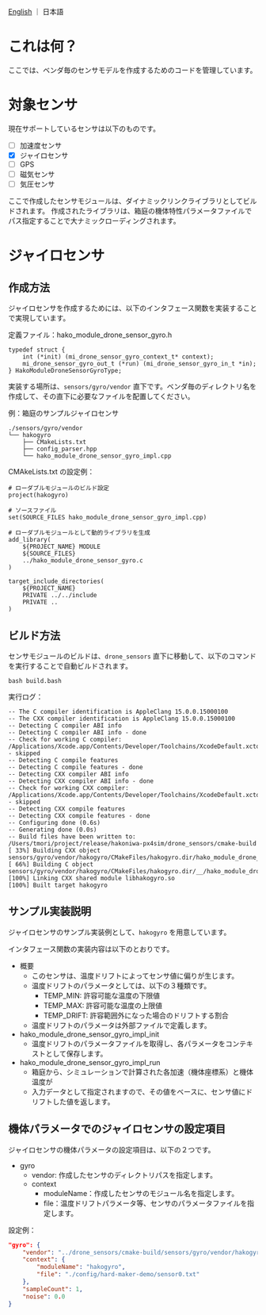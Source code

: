 
[English](README.md) ｜ 日本語

# これは何？

ここでは、ベンダ毎のセンサモデルを作成するためのコードを管理しています。

# 対象センサ

現在サポートしているセンサは以下のものです。

- [ ] 加速度センサ
- [X] ジャイロセンサ
- [ ] GPS
- [ ] 磁気センサ
- [ ] 気圧センサ

ここで作成したセンサモジュールは、ダイナミックリンクライブラリとしてビルドされます。
作成されたライブラリは、箱庭の機体特性パラメータファイルでパス指定することで大ナミックローディングされます。

# ジャイロセンサ

## 作成方法

ジャイロセンサを作成するためには、以下のインタフェース関数を実装することで実現しています。

定義ファイル：hako_module_drone_sensor_gyro.h
```
typedef struct {
    int (*init) (mi_drone_sensor_gyro_context_t* context);
    mi_drone_sensor_gyro_out_t (*run) (mi_drone_sensor_gyro_in_t *in);
} HakoModuleDroneSensorGyroType;
```

実装する場所は、`sensors/gyro/vendor` 直下です。ベンダ毎のディレクトリ名を作成して、その直下に必要なファイルを配置してください。

例：箱庭のサンプルジャイロセンサ
```
./sensors/gyro/vendor
└── hakogyro
    ├── CMakeLists.txt
    ├── config_parser.hpp
    └── hako_module_drone_sensor_gyro_impl.cpp
```

CMAkeLists.txt の設定例：

```
# ローダブルモジュールのビルド設定
project(hakogyro)

# ソースファイル
set(SOURCE_FILES hako_module_drone_sensor_gyro_impl.cpp)

# ローダブルモジュールとして動的ライブラリを生成
add_library(
    ${PROJECT_NAME} MODULE 
    ${SOURCE_FILES}
    ../hako_module_drone_sensor_gyro.c
)

target_include_directories(
    ${PROJECT_NAME} 
    PRIVATE ../../include
    PRIVATE ..
)
```

## ビルド方法

センサモジュールのビルドは、`drone_sensors` 直下に移動して、以下のコマンドを実行することで自動ビルドされます。

```
bash build.bash
```

実行ログ：
```
-- The C compiler identification is AppleClang 15.0.0.15000100
-- The CXX compiler identification is AppleClang 15.0.0.15000100
-- Detecting C compiler ABI info
-- Detecting C compiler ABI info - done
-- Check for working C compiler: /Applications/Xcode.app/Contents/Developer/Toolchains/XcodeDefault.xctoolchain/usr/bin/cc - skipped
-- Detecting C compile features
-- Detecting C compile features - done
-- Detecting CXX compiler ABI info
-- Detecting CXX compiler ABI info - done
-- Check for working CXX compiler: /Applications/Xcode.app/Contents/Developer/Toolchains/XcodeDefault.xctoolchain/usr/bin/c++ - skipped
-- Detecting CXX compile features
-- Detecting CXX compile features - done
-- Configuring done (0.6s)
-- Generating done (0.0s)
-- Build files have been written to: /Users/tmori/project/release/hakoniwa-px4sim/drone_sensors/cmake-build
[ 33%] Building CXX object sensors/gyro/vendor/hakogyro/CMakeFiles/hakogyro.dir/hako_module_drone_sensor_gyro_impl.cpp.o
[ 66%] Building C object sensors/gyro/vendor/hakogyro/CMakeFiles/hakogyro.dir/__/hako_module_drone_sensor_gyro.c.o
[100%] Linking CXX shared module libhakogyro.so
[100%] Built target hakogyro
```

## サンプル実装説明

ジャイロセンサのサンプル実装例として、`hakogyro` を用意しています。

インタフェース関数の実装内容は以下のとおりです。

* 概要
  * このセンサは、温度ドリフトによってセンサ値に偏りが生じます。
  * 温度ドリフトのパラメータとしては、以下の３種類です。
    * TEMP_MIN: 許容可能な温度の下限値
    * TEMP_MAX: 許容可能な温度の上限値
    * TEMP_DRIFT: 許容範囲外になった場合のドリフトする割合
  * 温度ドリフトのパラメータは外部ファイルで定義します。
* hako_module_drone_sensor_gyro_impl_init
  * 温度ドリフトのパラメータファイルを取得し、各パラメータをコンテキストとして保存します。
* hako_module_drone_sensor_gyro_impl_run
  * 箱庭から、シミュレーションで計算された各加速（機体座標系）と機体温度が
  * 入力データとして指定されますので、その値をベースに、センサ値にドリフトした値を返します。

## 機体パラメータでのジャイロセンサの設定項目

ジャイロセンサの機体パラメータの設定項目は、以下の２つです。

* gyro
  * vendor: 作成したセンサのディレクトリパスを指定します。
  * context
    * moduleName：作成したセンサのモジュール名を指定します。
    * file：温度ドリフトパラメータ等、センサのパラメータファイルを指定します。


設定例：
```json
"gyro": {
    "vendor": "../drone_sensors/cmake-build/sensors/gyro/vendor/hakogyro",
    "context": {
        "moduleName": "hakogyro",
        "file": "./config/hard-maker-demo/sensor0.txt"
    },
    "sampleCount": 1,
    "noise": 0.0
}
```